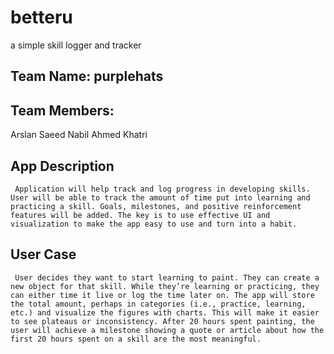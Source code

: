 # betteru
a simple skill logger and tracker

## Team Name: purplehats

## Team Members: 
Arslan Saeed
Nabil Ahmed Khatri

## App Description
     Application will help track and log progress in developing skills. User will be able to track the amount of time put into learning and practicing a skill. Goals, milestones, and positive reinforcement features will be added. The key is to use effective UI and visualization to make the app easy to use and turn into a habit.  

## User Case

     User decides they want to start learning to paint. They can create a new object for that skill. While they’re learning or practicing, they can either time it live or log the time later on. The app will store the total amount, perhaps in categories (i.e., practice, learning, etc.) and visualize the figures with charts. This will make it easier to see plateaus or inconsistency. After 20 hours spent painting, the user will achieve a milestone showing a quote or article about how the first 20 hours spent on a skill are the most meaningful. 
